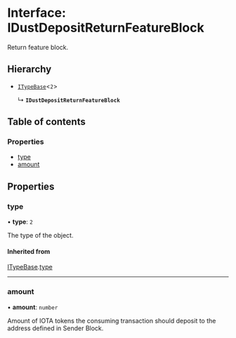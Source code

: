# Interface: IDustDepositReturnFeatureBlock

Return feature block.

## Hierarchy

- [`ITypeBase`](ITypeBase.md)<``2``\>

  ↳ **`IDustDepositReturnFeatureBlock`**

## Table of contents

### Properties

- [type](IDustDepositReturnFeatureBlock.md#type)
- [amount](IDustDepositReturnFeatureBlock.md#amount)

## Properties

### type

• **type**: ``2``

The type of the object.

#### Inherited from

[ITypeBase](ITypeBase.md).[type](ITypeBase.md#type)

___

### amount

• **amount**: `number`

Amount of IOTA tokens the consuming transaction should deposit to the address defined in Sender Block.

